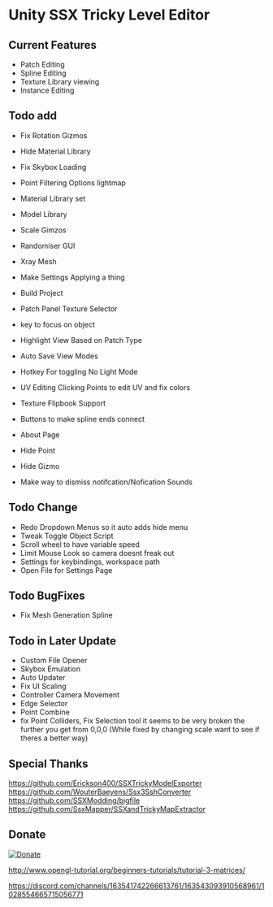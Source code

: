 # Unity SSX Tricky Level Editor

## Current Features
- Patch Editing
- Spline Editing
- Texture Library viewing
- Instance Editing
 
## Todo add
- Fix Rotation Gizmos
- Hide Material Library

- Fix Skybox Loading
- Point Filtering Options lightmap
- Material Library set
- Model Library
- Scale Gimzos
- Randomiser GUI
- Xray Mesh

- Make Settings Applying a thing
- Build Project
- Patch Panel Texture Selector
- key to focus on object
- Highlight View Based on Patch Type
- Auto Save View Modes
- Hotkey For toggling No Light Mode
- UV Editing Clicking Points to edit UV and fix colors
- Texture Flipbook Support
- Buttons to make spline ends connect
- About Page
- Hide Point
- Hide Gizmo
- Make way to dismiss notifcation/Nofication Sounds

## Todo Change
- Redo Dropdown Menus so it auto adds hide menu
- Tweak Toggle Object Script
- Scroll wheel to have variable speed
- Limit Mouse Look so camera doesnt freak out
- Settings for keybindings, workspace path
- Open File for Settings Page

## Todo BugFixes
- Fix Mesh Generation Spline

## Todo in Later Update
- Custom File Opener
- Skybox Emulation
- Auto Updater
- Fix UI Scaling
- Controller Camera Movement
- Edge Selector
- Point Combine
- fix Point Colliders, Fix Selection tool it seems to be very broken the further you get from 0,0,0 (While fixed by changing scale want to see if theres a better way)

## Special Thanks
https://github.com/Erickson400/SSXTrickyModelExporter <br>
https://github.com/WouterBaeyens/Ssx3SshConverter <br>
https://github.com/SSXModding/bigfile <br>
https://github.com/SsxMapper/SSXandTrickyMapExtractor <br>

## Donate
[![Donate](https://www.paypalobjects.com/en_AU/i/btn/btn_donateCC_LG.gif)](https://www.paypal.com/donate/?business=VT6TG8KKZM98E&no_recurring=0&currency_code=AUD)

http://www.opengl-tutorial.org/beginners-tutorials/tutorial-3-matrices/

https://discord.com/channels/163541742266613761/163543093910568961/1028554665715056771
